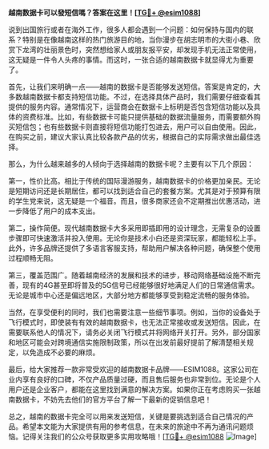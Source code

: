 **越南数据卡可以發短信嗎？答案在这里！[[TG💪+ @esim1088](https://t.me/s/esim1088)]**

说到出国旅行或者在海外工作，很多人都会遇到一个问题：如何保持与国内的联系？特别是在像越南这样的热门旅游目的地，当你漫步在胡志明市的大街小巷、欣赏下龙湾的壮丽景色时，突然想给家人或朋友报平安，却发现手机无法正常使用，这无疑是一件令人头疼的事情。而这时，一张合适的越南数据卡就显得尤为重要了。

首先，让我们来明确一点——越南的数据卡是否能够发送短信。答案是肯定的，大多数越南数据卡都支持短信功能。不过，在选择具体产品时，我们需要仔细查看其提供的服务内容。通常情况下，运营商会在数据卡上标明是否包含短信功能以及具体的资费标准。比如，有些数据卡可能只提供基础的数据流量服务，而需要额外购买短信包；也有些数据卡则直接将短信功能打包进去，用户可以自由使用。因此，在购买之前，建议大家认真比较各款产品的优劣，根据自己的实际需求做出最佳选择。

那么，为什么越来越多的人倾向于选择越南的数据卡呢？主要有以下几个原因：

第一，性价比高。相比于传统的国际漫游服务，越南数据卡的价格更加亲民。无论是短期访问还是长期居住，都可以找到适合自己的套餐方案。尤其是对于预算有限的学生党来说，这无疑是一个福音。而且，很多商家还会不定期推出优惠活动，进一步降低了用户的成本支出。

第二，操作简便。现代越南数据卡大多采用即插即用的设计理念，无需复杂的设置步骤即可快速激活并投入使用。无论你是技术小白还是资深玩家，都能轻松上手。此外，许多品牌还提供了多语言客服支持，帮助用户解决各种问题，确保整个使用过程顺畅无阻。

第三，覆盖范围广。随着越南经济的发展和技术的进步，移动网络基础设施不断完善，现有的4G甚至即将普及的5G信号已经能够很好地满足人们的日常通信需求。无论是城市中心还是偏远地区，大部分地方都能够享受到稳定流畅的服务体验。

当然，在享受便利的同时，我们也需要注意一些细节事项。例如，当你的设备处于飞行模式时，即使装有有效的越南数据卡，也无法正常接收或发送短信。因此，在需要联系他人的情况下，请务必关闭飞行模式并将网络开关打开。另外，部分国家和地区可能会对跨境通信实施限制政策，所以在出发前最好提前了解清楚相关规定，以免造成不必要的麻烦。

最后，给大家推荐一款非常受欢迎的越南数据卡品牌——ESIM1088。这家公司在业内享有良好的口碑，不仅产品质量过硬，而且售后服务也非常到位。无论是个人用户还是企业客户，都能在这里找到满意的解决方案。如果你正在考虑购买一张越南数据卡，不妨先去他们的官方平台了解一下最新的促销信息吧！

总之，越南的数据卡完全可以用来发送短信，关键是要挑选到适合自己情况的产品。希望本文能为大家提供有用的参考信息，在未来的旅途中不再为通讯问题烦恼。记得关注我们的公众号获取更多实用攻略哦！[[TG💪+ @esim1088](https://t.me/s/esim1088) ![Image](https://i.postimg.cc/4NQfJmqS/Snipaste-2025-05-13-00-14-12.png)]